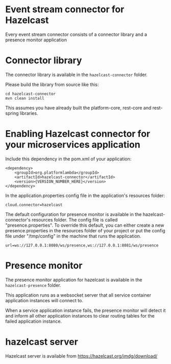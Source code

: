 # Event stream connector for Hazelcast

Every event stream connector consists of a connector library and a presence monitor application

# Connector library

The connector library is available in the `hazelcast-connector` folder.

Please build the library from source like this:
```
cd hazelcast-connector
mvn clean install
```
This assumes you have already built the platform-core, rest-core and rest-spring libraries.

# Enabling Hazelcast connector for your microservices application

Include this dependency in the pom.xml of your application:
```
<dependency>
    <groupId>org.platformlambda</groupId>
    <artifactId>hazelcast-connector</artifactId>
    <version>{VERSION_NUMBER_HERE}</version>
</dependency>
```

In the application.properties config file in the application's resources folder:
```
cloud.connector=hazelcast
```

The default configuration for presence monitor is available in the hazelcast-connector's resources folder. The config file is called "presence.properties". To override this default, you can either create a new presence.properties in the resources folder of your project or put the config file under "/tmp/config" in the machine that runs the application.

```
url=ws://127.0.0.1:8080/ws/presence,ws://127.0.0.1:8081/ws/presence
```

# Presence monitor

The presence monitor application for hazelcast is available in the `hazelcast-presence` folder.

This application runs as a websocket server that all service container application instances will connect to.

When a service application instance fails, the presence monitor will detect it and inform all other application instances to clear routing tables for the failed application instance.

# hazelcast server

Hazelcast server is available from https://hazelcast.org/imdg/download/
